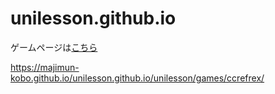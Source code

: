 # unilesson.github.io

ゲームページは[こちら](https://majimun-kobo.github.io/unilesson.github.io/unilesson/games/unilesson01/)

https://majimun-kobo.github.io/unilesson.github.io/unilesson/games/ccrefrex/

